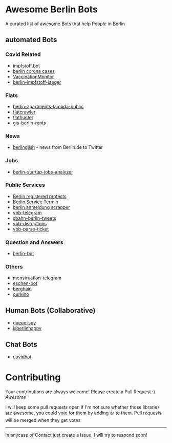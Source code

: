 # Awesome Berlin Bots 

A curated list of awesome Bots that help People in Berlin

## automated Bots  
### Covid Related  
- [impfstoff.bot](https://github.com/guicheffer/impfstoff.bot)
- [berlin corona cases](https://github.com/knudmoeller/berlin_corona_cases)
- [VaccinationMonitor](https://github.com/DerLobi/VaccinationMonitor)
- [berlin-impfstoff-jaeger](https://github.com/eltalkarim/berlin-impfstoff-jaeger)

### Flats  
- [berlin-apartments-lambda-public](https://github.com/AvraamMavridis/berlin-apartments-lambda-public)
- [flatcrawler](https://github.com/grandchild/flatcrawler)
- [flathunter](https://github.com/flathunters/flathunter)
- [gis-berlin-rents](https://github.com/pawod/gis-berlin-rents)

### News
- [berlinglish](https://github.com/viniciuskneves/berlinglish) - news from Berlin.de to Twitter

### Jobs
- [berlin-startup-jobs-analyzer](https://github.com/dstoianov/berlin-startup-jobs-analyzer)

### Public Services  
- [Berlin registered protests](https://github.com/Mamdasn/telegram-bot-protests-in-berlin)
- [Berlin Service Termin](https://github.com/inverse/termin)
- [berlin anmeldung scrapper](https://github.com/dgmora/berlin_anmeldung_scrapper)
- [vbb-telegram](https://github.com/derhuerst/vbb-telegram)
- [sbahn-berlin-tweets](https://github.com/derhuerst/sbahn-berlin-tweets)
- [vbb-disruptions](https://github.com/derhuerst/vbb-disruptions)
- [vbb-parse-ticket](https://github.com/derhuerst/vbb-parse-ticket)

### Question and Answers
- [berlin-bot](https://github.com/nicbou/berlin-bot)

### Others  
- [menstruation-telegram](https://github.com/kmein/menstruation-telegram)
- [eschen-bot](https://github.com/derhuerst/eschen-bot)
- [berghain](https://github.com/ewenme/berghain)
- [ourkino](https://github.com/diurnalist/ourkino)
 
## Human Bots (Collaborative) 
- [queue-spy](https://github.com/rafaelfcsouza/queue-spy)
- [isberlinhappy](https://github.com/jdennes/isberlinhappy)

## Chat Bots
- [covidbot](https://github.com/eknoes/covidbot)

# Contributing

Your contributions are always welcome! Please create a Pull Request :) *Awesome*

I will keep some pull requests open if I'm not sure whether those libraries are awesome, you could [vote for them](https://github.com/conradkirschner/awesome-bots-berlin/pulls) by adding :+1: to them. Pull requests will be merged when they get votes 

- - -
In anycase of Contact just create a Issue, I will try to respond soon!
